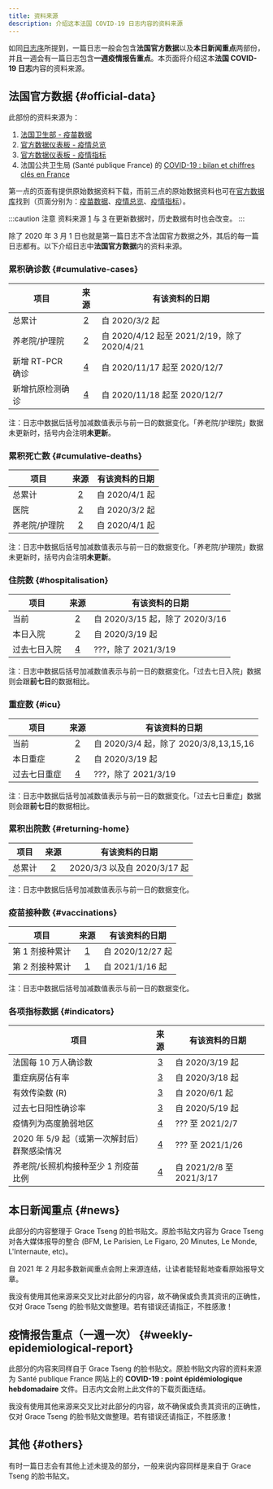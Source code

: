 ```yaml
---
title: 资料来源
description: 介绍这本法国 COVID-19 日志内容的资料来源
---
```


如同[日志序](preface.md)所提到，一篇日志一般会包含**法国官方数据**以及**本日新闻重点**两部份，并且一週会有一篇日志包含**一週疫情报告重点**。本页面将介绍这本**法国 COVID-19 日志**内容的资料来源。

## 法国官方数据 {#official-data}

此部份的资料来源为：

1. [法国卫生部 - 疫苗数据][vac]
2. [官方数据仪表板 - 疫情总览][vue]
3. [官方数据仪表板 - 疫情指标][indic]
4. 法国公共卫生局 (Santé publique France) 的 [COVID-19 : bilan et chiffres clés en France][spf]

第一点的页面有提供原始数据资料下载，而前三点的原始数据资料也可在[官方数据库][ofcl]找到（页面分别为：[疫苗数据][ofcl_vac]、[疫情总览][ofcl_vue]、[疫情指标][ofcl_indic]）。

[vac]: <https://solidarites-sante.gouv.fr/grands-dossiers/vaccin-covid-19/article/le-tableau-de-bord-de-la-vaccination> (法国卫生部 - 疫苗数据)
[vue]: <https://dashboard.covid19.data.gouv.fr/vue-d-ensemble> (官方数据仪表板 - 疫情总览)
[indic]: <https://dashboard.covid19.data.gouv.fr/suivi-indicateurs> (官方数据仪表板 - 疫情指标)
[spf]: <https://www.santepubliquefrance.fr/dossiers/coronavirus-covid-19/coronavirus-chiffres-cles-et-evolution-de-la-covid-19-en-france-et-dans-le-monde> '法国公共卫生局 (Santé publique France)'

[ofcl]: <https://www.data.gouv.fr/fr/pages/donnees-coronavirus> (官方数据库)
[ofcl_vac]: <https://www.data.gouv.fr/fr/datasets/donnees-relatives-aux-personnes-vaccinees-contre-la-covid-19-1/> (官方数据库 - 疫苗数据)
[ofcl_vue]: <https://www.data.gouv.fr/en/datasets/donnees-relatives-a-lepidemie-de-covid-19-en-france-vue-densemble/> (官方数据库 - 疫情总览)
[ofcl_indic]: <https://www.data.gouv.fr/fr/datasets/indicateurs-de-suivi-de-lepidemie-de-covid-19/> (官方数据库 - 疫情指标)


:::caution 注意
资料来源 [1][vac] 与 [3][indic] 在更新数据时，历史数据有时也会改变。
:::

除了 2020 年 3 月 1 日也就是第一篇日志不含法国官方数据之外，其后的每一篇日志都有。以下介绍日志中**法国官方数据**内的资料来源。

### 累积确诊数 {#cumulative-cases}

项目|来源|有该资料的日期
---|:---:|---
总累计|[2][vue]|自 2020/3/2 起
养老院/护理院|[2][vue]|自 2020/4/12 起至 2021/2/19，除了 2020/4/21
新增 RT-PCR 确诊|[4][spf]|自 2020/11/17 起至 2020/12/7
新增抗原检测确诊|[4][spf]|自 2020/11/18 起至 2020/12/7

注：日志中数据后括号加减数值表示与前一日的数据变化。「养老院/护理院」数据未更新时，括号内会注明**未更新**。

### 累积死亡数 {#cumulative-deaths}

项目|来源|有该资料的日期
---|:---:|---
总累计|[2][vue]|自 2020/4/1 起
医院|[2][vue]|自 2020/3/2 起
养老院/护理院|[2][vue]|自 2020/4/1 起

注：日志中数据后括号加减数值表示与前一日的数据变化。「养老院/护理院」数据未更新时，括号内会注明**未更新**。

### 住院数 {#hospitalisation}

项目|来源|有该资料的日期
---|:---:|---
当前|[2][vue]|自 2020/3/15 起，除了 2020/3/16
本日入院|[2][vue]|自 2020/3/19 起
过去七日入院|[4][spf]|???，除了 2021/3/19 

注：日志中数据后括号加减数值表示与前一日的数据变化。「过去七日入院」数据则会跟**前七日**的数据相比。

### 重症数 {#icu}

项目|来源|有该资料的日期
---|:---:|---
当前|[2][vue]|自 2020/3/4 起，除了 2020/3/8,13,15,16
本日重症|[2][vue]|自 2020/3/19 起
过去七日重症|[4][spf]|???，除了 2021/3/19 

注：日志中数据后括号加减数值表示与前一日的数据变化。「过去七日重症」数据则会跟**前七日**的数据相比。

### 累积出院数 {#returning-home}

项目|来源|有该资料的日期
---|:---:|---
总累计|[2][vue]|2020/3/3 以及自 2020/3/17 起

注：日志中数据后括号加减数值表示与前一日的数据变化。

### 疫苗接种数 {#vaccinations}

项目|来源|有该资料的日期
---|:---:|---
第 1 剂接种累计|[1][vac]|自 2020/12/27 起
第 2 剂接种累计|[1][vac]|自 2021/1/16 起

注：日志中数据后括号加减数值表示与前一日的数据变化。

### 各项指标数据 {#indicators}

项目|来源|有该资料的日期
---|:---:|---
法国每 10 万人确诊数|[3][indic]|自 2020/3/19 起
重症病房佔有率|[3][indic]|自 2020/3/18 起
有效传染数 (R)|[3][indic]|自 2020/6/1 起
过去七日阳性确诊率|[3][indic]|自 2020/5/19 起
疫情列为高度脆弱地区|[4][spf]|??? 至 2021/2/7
2020 年 5/9 起（或第一次解封后）群聚感染情况|[4][spf]|??? 至 2021/1/26
养老院/长照机构接种至少 1 剂疫苗比例|[4][spf]|自 2021/2/8 至 2021/3/17

## 本日新闻重点 {#news}

此部分的内容整理于 Grace Tseng 的脸书贴文。原脸书贴文内容为 Grace Tseng 对各大媒体报导的整合 (BFM, Le Parisien, Le Figaro, 20 Minutes, Le Monde, L'Internaute, etc)。

自 2021 年 2 月起多数新闻重点会附上来源连结，让读者能轻鬆地查看原始报导文章。

<div className="comment_block">我没有使用其他来源来交叉比对此部分的内容，故不确保或负责其资讯的正确性，仅对 Grace Tseng 的脸书贴文做整理。若有错误还请指正，不胜感激！</div>


## 疫情报告重点（一週一次） {#weekly-epidemiological-report}

此部分的内容来同样自于 Grace Tseng 的脸书贴文。原脸书贴文内容的资料来源为 Santé publique France 网站上的 **COVID-19 : point épidémiologique hebdomadaire** 文件。日志内文会附上此文件的下载页面连结。

<div className="comment_block">我没有使用其他来源来交叉比对此部分的内容，故不确保或负责其资讯的正确性，仅对 Grace Tseng 的脸书贴文做整理。若有错误还请指正，不胜感激！</div>

## 其他 {#others}

有时一篇日志会有其他上述未提及的部分，一般来说内容同样是来自于 Grace Tseng 的脸书贴文。
